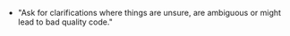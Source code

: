 * "Ask for clarifications where things are unsure, are ambiguous or might lead to bad quality code."